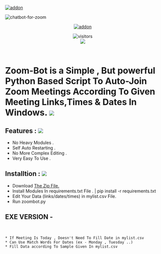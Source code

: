 <a href="https://github.com/isuruwa"><img title="addon" src="https://img.shields.io/badge/isuruwa-ZOOM--BOT-brightgreen?style=for-the-badge&logo=appveyor"></a>
<br>
<p align="center">
  
![chatbot-for-zoom](https://user-images.githubusercontent.com/72663288/126367583-cc97c15e-055b-4cf3-9084-7a88ab8faaf4.png)

<p align="center">
<a href="https://github.com/isuruwa"><img title="addon" src="https://img.shields.io/badge/DEVILMASTER-ZOOM--BOT-blueviolet?style=for-the-badge&logo=appveyor"></a>
<p align="center">
<img align="center" alt="visitors" src="https://visitor-badge.glitch.me/badge?page_id=isuruwazoombot" />
<br>
<a href="https://hits.seeyoufarm.com"><img src="https://hits.seeyoufarm.com/api/count/incr/badge.svg?url=https%3A%2F%2Fgithub.com%2Fisuruwa&count_bg=%2379C83D&title_bg=%23555555&icon=&icon_color=%23E7E7E7&title=hits&edge_flat=false"/></a>
</p>
<br>

# Zoom-Bot is a Simple , But powerful Python Based Script To Auto-Join Zoom Meetings According To Given Meeting Links,Times & Dates In Windows. <img src="https://img.icons8.com/cute-clipart/50/000000/double-tick.png">

## Features : <img src="https://img.icons8.com/color/48/000000/zoom.png"/>

* No Heavy Modules .
* Self Auto Restarting .
* No More Complex Editing .
* Very Easy To Use .

## Installtion : <img src="https://img.icons8.com/color/48/000000/zoom.png"/>

* Download <a href="https://github.com/isuruwa/ZOOM-BOT/archive/refs/heads/main.zip">  The Zip File. </a>
* Install Modules In requirements.txt File . | pip install -r requirements.txt
* Edit Your Data (links/dates/times) in mylist.csv File.
* Run zoombot.py

## EXE VERSION -

<br>


``` 
* If Meeting Is Today , Doesn't Need To Fill Date in mylist.csv
* Can Use Match Words For Dates (ex - Monday , Tuesday ..)
* Fill Data according To Sample Given In mylist.csv 

```
